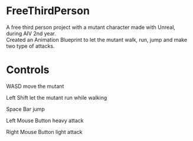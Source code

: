 # FreeThirdPerson
A free third person project with a mutant character made with Unreal, during AIV 2nd year.<br/>
Created an Animation Blueprint to let the mutant walk, run, jump and make two type of attacks.

# Controls
WASD move the mutant

Left Shift let the mutant run while walking

Space Bar jump

Left Mouse Button heavy attack

Right Mouse Button light attack
